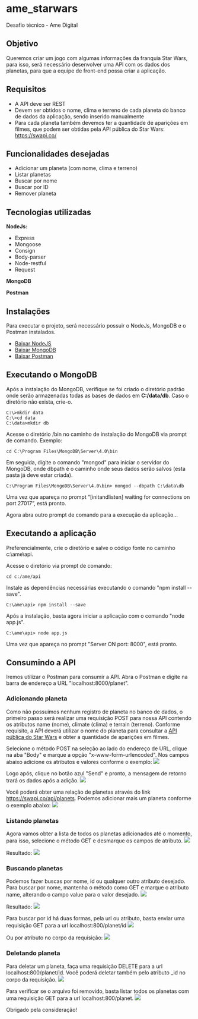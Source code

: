 # ame_starwars
Desafio técnico - Ame Digital

## Objetivo
Queremos criar um jogo com algumas informações da franquia Star Wars, para isso, será necessário desenvolver uma API com os dados dos planetas, para que a equipe de front-end possa criar a aplicação. 

## Requisitos
* A API deve ser REST
* Devem ser obtidos o nome, clima e terreno de cada planeta do banco de dados da aplicação, sendo inserido manualmente
* Para cada planeta também devemos ter a quantidade de aparições em filmes, que podem ser obtidas pela API pública do Star Wars: https://swapi.co/

## Funcionalidades desejadas
* Adicionar um planeta (com nome, clima e terreno)
* Listar planetas
* Buscar por nome
* Buscar por ID
* Remover planeta

## Tecnologias utilizadas
**NodeJs:**
* Express
* Mongoose
* Consign
* Body-parser
* Node-restful
* Request

**MongoDB**

**Postman**

## Instalações
Para executar o projeto, será necessário possuir o NodeJs, MongoDB e o Postman instalados.
* [Baixar NodeJS](https://nodejs.org/en/download/)
* [Baixar MongoDB](https://www.mongodb.com/download-center) 
* [Baixar Postman](https://www.getpostman.com/downloads/)

## Executando o MongoDB
Após a instalação do MongoDB, verifique se foi criado o diretório padrão onde serão armazenadas todas as bases de dados em **C:/data/db**. Caso o diretório não exista, crie-o.
```
C:\>mkdir data
C:\>cd data
C:\data>mkdir db
```

Acesse o diretório /bin no caminho de instalação do MongoDB via prompt de comando. 
Exemplo:
```
cd C:\Program Files\MongoDB\Server\4.0\bin
```

Em seguida, digite o comando "mongod" para iniciar o servidor do MongoDB, onde dbpath é o caminho onde seus dados serão salvos (esta pasta já deve estar criada).
```
C:\Program Files\MongoDB\Server\4.0\bin> mongod --dbpath C:\data\db
```

Uma vez que apareça no prompt “[initandlisten] waiting for connections on port 27017”, está pronto.

Agora abra outro prompt de comando para a execução da aplicação...

## Executando a aplicação
Preferencialmente, crie o diretório e salve o código fonte no caminho c:\ame\api.

Acesse o diretório via prompt de comando:
```
cd c:/ame/api
```

Instale as dependências necessárias executando o comando "npm install --save".
```
C:\ame\api> npm install --save
```

Após a instalação, basta agora iniciar a aplicação com o comando "node app.js".
```
C:\ame\api> node app.js
```

Uma vez que apareça no prompt "Server ON port: 8000", está pronto.

## Consumindo a API
Iremos utilizar o Postman para consumir a API. 
Abra o Postman e digite na barra de endereço a URL "localhost:8000/planet".

### Adicionando planeta
Como não possuimos nenhum registro de planeta no banco de dados, o primeiro passo será realizar uma requisição POST para nossa API contendo os atributos name (nome), climate (clima) e terrain (terreno). 
Conforme requisito, a API deverá utilizar o nome do planeta para consultar a [API pública do Star Wars](https://swapi.co/) e obter a quantidade de aparições em filmes.

Selecione o método POST na seleção ao lado do endereço de URL, clique na aba "Body" e marque a opção "x-www-form-urlencoded". Nos campos abaixo adicione os atributos e valores conforme o exemplo:
![](/img/01.JPG)


Logo após, clique no botão azul "Send" e pronto, a mensagem de retorno trará os dados após a adição.
![](/img/02.JPG)


Você poderá obter uma relação de planetas através do link https://swapi.co/api/planets.
Podemos adicionar mais um planeta conforme o exemplo abaixo:
![](/img/03.JPG)

### Listando planetas
Agora vamos obter a lista de todos os planetas adicionados até o momento, para isso, selecione o método GET e desmarque os campos de atributo.
![](/img/04.JPG)


Resultado:
![](/img/05.JPG)

### Buscando planetas
Podemos fazer buscas por nome, id ou qualquer outro atributo desejado. Para buscar por nome, mantenha o método como GET e marque o atributo name, alterando o campo value para o valor desejado.
![](/img/06.JPG)


Resultado:
![](/img/07.JPG)


Para buscar por id há duas formas, pela url ou atributo, basta enviar uma requisição GET para a url localhost:800/planet/id
![](/img/08.2.JPG)


Ou por atributo no corpo da requisição:
![](/img/08.JPG)


### Deletando planeta
Para deletar um planeta, faça uma requisição DELETE para a url localhost:800/planet/id. Você poderá deletar também pelo atributo _id no corpo da requisição.
![](/img/09.JPG)
  
  
Para verificar se o arquivo foi removido, basta listar todos os planetas com uma requisição GET para a url localhost:800/planet.
![](/img/10.JPG)


Obrigado pela consideração!
